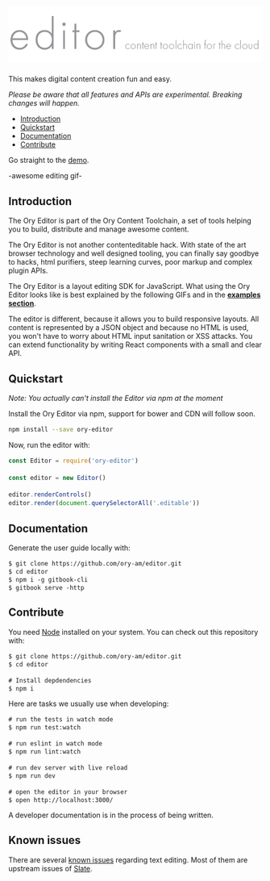 # ![Ory Editor](logo.png)
 
This makes digital content creation fun and easy.

*Please be aware that all features and APIs are experimental. Breaking changes will happen.*

<!-- START doctoc generated TOC please keep comment here to allow auto update -->
<!-- DON'T EDIT THIS SECTION, INSTEAD RE-RUN doctoc TO UPDATE -->

- [Introduction](#introduction)
- [Quickstart](#quickstart)
- [Documentation](#documentation)
- [Contribute](#contribute)

<!-- END doctoc generated TOC please keep comment here to allow auto update -->

Go straight to the [demo](http://ory-editor-demo.herokuapp.com/).

-awesome editing gif-

## Introduction

The Ory Editor is part of the Ory Content Toolchain, a set of tools helping you to build, distribute and manage awesome content.
 
The Ory Editor is not another contenteditable hack. With state of the art browser technology and well designed tooling,
you can finally say goodbye to hacks, html purifiers, steep learning curves, poor markup and complex plugin APIs.

The Ory Editor is a layout editing SDK for JavaScript. What using the Ory Editor looks like is best explained
by the following GIFs and in the [**examples section**](https://editor.ory.am/examples).

The editor is different, because it allows you to build responsive layouts. All content is represented by
a JSON object and because no HTML is used, you won't have to worry about HTML input sanitation or
XSS attacks. You can extend functionality by writing React components with a small and clear API.

## Quickstart

*Note: You actually can't install the Editor via npm at the moment*

Install the Ory Editor via npm, support for bower and CDN will follow soon.

```sh
npm install --save ory-editor
```

Now, run the editor with:

```js
const Editor = require('ory-editor')

const editor = new Editor()

editor.renderControls()
editor.render(document.querySelectorAll('.editable'))
```

## Documentation

<!-- The Ory Editor has a [user guide] as well as an [API documentation]. -->

Generate the user guide locally with:

```
$ git clone https://github.com/ory-am/editor.git
$ cd editor
$ npm i -g gitbook-cli
$ gitbook serve -http
```

## Contribute

You need [Node](https://nodejs.org) installed on your system. You can check out this repository with:

```
$ git clone https://github.com/ory-am/editor.git
$ cd editor

# Install depdendencies
$ npm i
```

Here are tasks we usually use when developing:

```
# run the tests in watch mode
$ npm run test:watch 

# run eslint in watch mode
$ npm run lint:watch

# run dev server with live reload
$ npm run dev

# open the editor in your browser
$ open http://localhost:3000/
```

A developer documentation is in the process of being written.

## Known issues

There are several [known issues](https://github.com/ory-am/editor/issues?q=is%3Aopen+is%3Aissue+label%3Abug)
regarding text editing. Most of them are upstream issues of [Slate](https://github.com/ianstormtaylor/slate).
